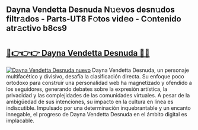 ## Dayna Vendetta Desnuda N𝚞𝚎vos desn𝚞dos filtr𝚊dos - Parts-UT8 F𝚘tos vid𝚎o - C𝚘ntenido atr𝚊ctivo b8cs9

# <h2><a href="http://mb2kspj.tromn.icu/?c=Dayna+Vendetta+Desnuda">🔗👉👉👉 Dayna Vendetta Desnuda 🔗🔗</a></h2>

[![Dayna Vendetta Desnuda nuevo](https://i.imgur.com/pEAQMta.gif)](http://mb2kspj.tromn.icu/?c=Dayna+Vendetta+Desnuda)
Dayna Vendetta Desnuda, un personaje multifacético y divisivo, desafía la clasificación directa. Su enfoque poco ortodoxo para construir una personalidad web ha magnetizado y ofendido a los seguidores, generando debates sobre la expresión artística, la privacidad y las complejidades de las comunidades virtuales. A pesar de la ambigüedad de sus intenciones, su impacto en la cultura en línea es indiscutible. Impulsado por una determinación inquebrantable y un encanto innegable, el progreso de Dayna Vendetta Desnuda en el ámbito digital es implacable.
